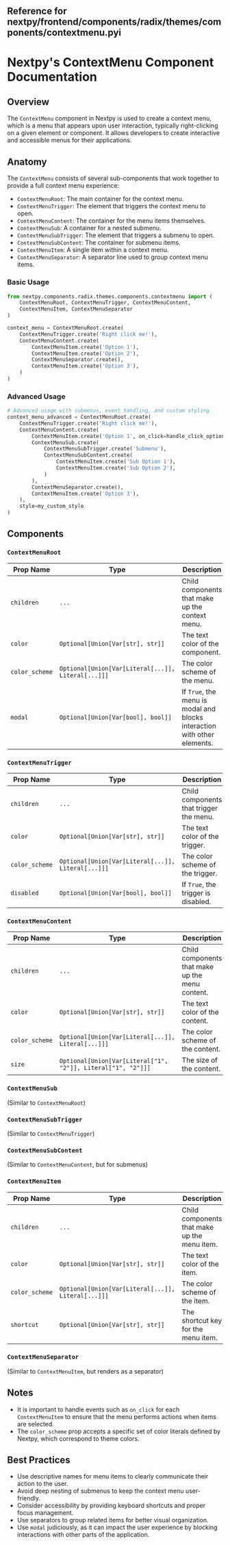 ##  Reference for nextpy/frontend/components/radix/themes/components/contextmenu.pyi

# Nextpy's ContextMenu Component Documentation

## Overview

The `ContextMenu` component in Nextpy is used to create a context menu, which is a menu that appears upon user interaction, typically right-clicking on a given element or component. It allows developers to create interactive and accessible menus for their applications. 

## Anatomy

The `ContextMenu` consists of several sub-components that work together to provide a full context menu experience:

- `ContextMenuRoot`: The main container for the context menu.
- `ContextMenuTrigger`: The element that triggers the context menu to open.
- `ContextMenuContent`: The container for the menu items themselves.
- `ContextMenuSub`: A container for a nested submenu.
- `ContextMenuSubTrigger`: The element that triggers a submenu to open.
- `ContextMenuSubContent`: The container for submenu items.
- `ContextMenuItem`: A single item within a context menu.
- `ContextMenuSeparator`: A separator line used to group context menu items.

### Basic Usage

```python
from nextpy.components.radix.themes.components.contextmenu import (
    ContextMenuRoot, ContextMenuTrigger, ContextMenuContent,
    ContextMenuItem, ContextMenuSeparator
)

context_menu = ContextMenuRoot.create(
    ContextMenuTrigger.create('Right click me!'),
    ContextMenuContent.create(
        ContextMenuItem.create('Option 1'),
        ContextMenuItem.create('Option 2'),
        ContextMenuSeparator.create(),
        ContextMenuItem.create('Option 3'),
    )
)
```

### Advanced Usage

```python
# Advanced usage with submenus, event handling, and custom styling
context_menu_advanced = ContextMenuRoot.create(
    ContextMenuTrigger.create('Right click me!'),
    ContextMenuContent.create(
        ContextMenuItem.create('Option 1', on_click=handle_click_option1),
        ContextMenuSub.create(
            ContextMenuSubTrigger.create('Submenu'),
            ContextMenuSubContent.create(
                ContextMenuItem.create('Sub Option 1'),
                ContextMenuItem.create('Sub Option 2'),
            )
        ),
        ContextMenuSeparator.create(),
        ContextMenuItem.create('Option 3'),
    ),
    style=my_custom_style
)
```

## Components

### `ContextMenuRoot`

| Prop Name          | Type                     | Description                                                          |
|--------------------|--------------------------|----------------------------------------------------------------------|
| `children`         | `...`                    | Child components that make up the context menu.                      |
| `color`            | `Optional[Union[Var[str], str]]` | The text color of the component.                     |
| `color_scheme`     | `Optional[Union[Var[Literal[...]], Literal[...]]]` | The color scheme of the menu. |
| `modal`            | `Optional[Union[Var[bool], bool]]` | If `True`, the menu is modal and blocks interaction with other elements. |

### `ContextMenuTrigger`

| Prop Name          | Type                     | Description                                                          |
|--------------------|--------------------------|----------------------------------------------------------------------|
| `children`         | `...`                    | Child components that trigger the menu.                              |
| `color`            | `Optional[Union[Var[str], str]]` | The text color of the trigger.                     |
| `color_scheme`     | `Optional[Union[Var[Literal[...]], Literal[...]]]` | The color scheme of the trigger. |
| `disabled`         | `Optional[Union[Var[bool], bool]]` | If `True`, the trigger is disabled.                  |

### `ContextMenuContent`

| Prop Name          | Type                     | Description                                                          |
|--------------------|--------------------------|----------------------------------------------------------------------|
| `children`         | `...`                    | Child components that make up the menu content.                      |
| `color`            | `Optional[Union[Var[str], str]]` | The text color of the content.                     |
| `color_scheme`     | `Optional[Union[Var[Literal[...]], Literal[...]]]` | The color scheme of the content. |
| `size`             | `Optional[Union[Var[Literal["1", "2"]], Literal["1", "2"]]]` | The size of the content. |

### `ContextMenuSub`

(Similar to `ContextMenuRoot`)

### `ContextMenuSubTrigger`

(Similar to `ContextMenuTrigger`)

### `ContextMenuSubContent`

(Similar to `ContextMenuContent`, but for submenus)

### `ContextMenuItem`

| Prop Name          | Type                     | Description                                                          |
|--------------------|--------------------------|----------------------------------------------------------------------|
| `children`         | `...`                    | Child components that make up the menu item.                        |
| `color`            | `Optional[Union[Var[str], str]]` | The text color of the item.                          |
| `color_scheme`     | `Optional[Union[Var[Literal[...]], Literal[...]]]` | The color scheme of the item. |
| `shortcut`         | `Optional[Union[Var[str], str]]` | The shortcut key for the menu item.                  |

### `ContextMenuSeparator`

(Similar to `ContextMenuItem`, but renders as a separator)

## Notes

- It is important to handle events such as `on_click` for each `ContextMenuItem` to ensure that the menu performs actions when items are selected.
- The `color_scheme` prop accepts a specific set of color literals defined by Nextpy, which correspond to theme colors.

## Best Practices

- Use descriptive names for menu items to clearly communicate their action to the user.
- Avoid deep nesting of submenus to keep the context menu user-friendly.
- Consider accessibility by providing keyboard shortcuts and proper focus management.
- Use separators to group related items for better visual organization.
- Use `modal` judiciously, as it can impact the user experience by blocking interactions with other parts of the application.